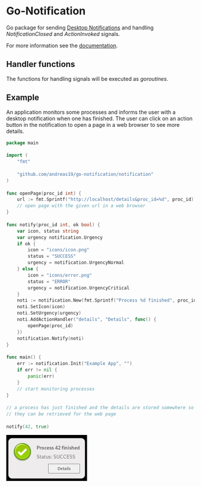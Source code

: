 # Go-Notification

Go package for sending [Desktop Notifications](https://specifications.freedesktop.org/notification-spec/notification-spec-latest.html)
and handling *NotificationClosed* and *ActionInvoked* signals.

For more information see the [documentation](https://pkg.go.dev/github.com/andreas19/go-notification/notification).

## Handler functions

The functions for handling signals will be executed as *goroutines*.

## Example

An application monitors some processes and informs the user with a desktop notification
when one has finished. The user can click on an action button in the notification to
open a page in a web browser to see more details.

```go
package main

import (
	"fmt"

	"github.com/andreas19/go-notification/notification"
)

func openPage(proc_id int) {
	url := fmt.Sprintf("http://localhost/details&proc_id=%d", proc_id)
	// open page with the given url in a web browser
}

func notify(proc_id int, ok bool) {
	var icon, status string
	var urgency notification.Urgency
	if ok {
		icon = "icons/icon.png"
		status = "SUCCESS"
		urgency = notification.UrgencyNormal
	} else {
		icon = "icons/error.png"
		status = "ERROR"
		urgency = notification.UrgencyCritical
	}
	noti := notification.New(fmt.Sprintf("Process %d finished", proc_id), "Status: " + status)
	noti.SetIcon(icon)
	noti.SetUrgency(urgency)
	noti.AddActionHandler("details", "Details", func() {
		openPage(proc_id)
	})
	notification.Notify(noti)
}

func main() {
	err := notification.Init("Example App", "")
	if err != nil {
		panic(err)
	}
	// start monitoring processes
}

// a process has just finished and the details are stored somewhere so
// they can be retrieved for the web page

notify(42, true)
```

![Desktop Notification](notification.png)
